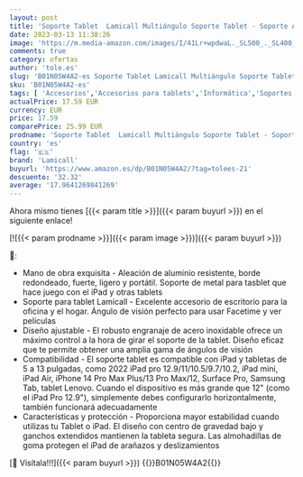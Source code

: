 ```yaml
---
layout: post
title: 'Soporte Tablet  Lamicall Multiángulo Soporte Tablet - Soporte Ajustable para Tablets para 2022 iPad Pro 12.9  11  10.5  9.7  iPad mini 2 3 4  iPad Air 2 3 4  Samsung Tab  iPhone  Otras Tablets - Plata'
date: 2023-03-13 11:38:26
image: 'https://m.media-amazon.com/images/I/41Lr+wpdwaL._SL500_._SL400_.jpg'
comments: true
category: ofertas
author: 'tole.es'
slug: 'B01N05W4A2-es Soporte Tablet Lamicall Multiángulo Soporte Tablet -...'
sku: 'B01N05W4A2-es'
tags: [ 'Accesorios','Accesorios para tablets','Informática','Soportes para tablets','ipad','iphone','lamicall','🇪🇸', ]
actualPrice: 17.59 EUR
currency: EUR
price: 17.59
comparePrice: 25.99 EUR
prodname: 'Soporte Tablet  Lamicall Multiángulo Soporte Tablet - Soporte Ajustable para Tablets para 2022 iPad Pro 12.9  11  10.5  9.7  iPad mini 2 3 4  iPad Air 2 3 4  Samsung Tab  iPhone  Otras Tablets - Plata'
country: 'es'
flag: '🇪🇸'
brand: 'Lamicall'
buyurl: 'https://www.amazon.es/dp/B01N05W4A2/?tag=tolees-21'
descuento: '32.32'
average: '17.9641269841269'
---
```


Ahora mismo tienes [{{< param title >}}]({{< param buyurl >}}) en el siguiente enlace!

[![{{< param prodname >}}]({{< param image >}})]({{< param buyurl >}})

🔎:

- Mano de obra exquisita - Aleación de aluminio resistente, borde redondeado, fuerte, ligero y portátil. Soporte de metal para tasblet que hace juego con el iPad y otras tablets
- Soporte para tablet Lamicall - Excelente accesorio de escritorio para la oficina y el hogar. Ángulo de visión perfecto para usar Facetime y ver películas
- Diseño ajustable - El robusto engranaje de acero inoxidable ofrece un máximo control a la hora de girar el soporte de la tablet. Diseño eficaz que te permite obtener una amplia gama de ángulos de visión
- Compatibilidad - El soporte tablet es compatible con iPad y tabletas de 5 a 13 pulgadas, como 2022 iPad pro 12.9/11/10.5/9.7/10.2, iPad mini, iPad Air, iPhone 14 Pro Max Plus/13 Pro Max/12, Surface Pro, Samsung Tab, tablet Lenovo. Cuando el dispositivo es más grande que 12" (como el iPad Pro 12.9"), simplemente debes configurarlo horizontalmente, también funcionará adecuadamente
- Características y protección - Proporciona mayor estabilidad cuando utilizas tu Tablet o iPad. El diseño con centro de gravedad bajo y ganchos extendidos mantienen la tableta segura. Las almohadillas de goma protegen el iPad de arañazos y deslizamientos

[🛒 Visítala!!!]({{< param buyurl >}})
{{<world>}}B01N05W4A2{{</world>}}
